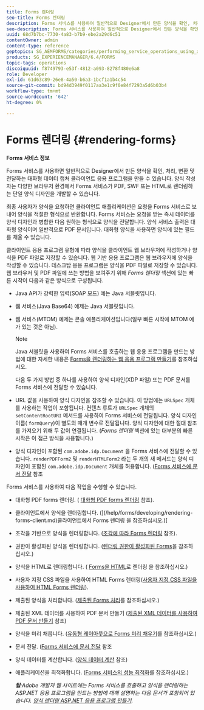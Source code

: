 ```yaml
---
title: Forms 렌더링
seo-title: Forms 렌더링
description: Forms 서비스를 사용하여 일반적으로 Designer에서 만든 양식을 확인, 처리, 변환 및 전달하는 대화형 데이터 캡처 클라이언트 애플리케이션을 만듭니다. 양식 작성자는 다양한 브라우저 환경에서 Forms 서비스가 PDF, SWF 또는 HTML로 렌더링하는 단일 양식 디자인을 개발할 수 있습니다.
seo-description: Forms 서비스를 사용하여 일반적으로 Designer에서 만든 양식을 확인, 처리, 변환 및 전달하는 대화형 데이터 캡처 클라이언트 애플리케이션을 만듭니다. 양식 작성자는 다양한 브라우저 환경에서 Forms 서비스가 PDF, SWF 또는 HTML로 렌더링하는 단일 양식 디자인을 개발할 수 있습니다.
uuid: 68d7b7bc-7730-4a83-b7b9-ebe2a29d6c51
contentOwner: admin
content-type: reference
geptopics: SG_AEMFORMS/categories/performing_service_operations_using_apis
products: SG_EXPERIENCEMANAGER/6.4/FORMS
topic-tags: operations
discoiquuid: f8749793-e53f-4812-a093-8278f480e6a8
role: Developer
exl-id: 61d63c89-26e8-4a50-b6a3-1bcf1a1b4c54
source-git-commit: bd94d3949f0117aa3e1c9f0e84f7293a5d6b03b4
workflow-type: tm+mt
source-wordcount: '642'
ht-degree: 0%

---
```


# Forms 렌더링 {#rendering-forms}

**Forms 서비스 정보**

Forms 서비스를 사용하면 일반적으로 Designer에서 만든 양식을 확인, 처리, 변환 및 전달하는 대화형 데이터 캡처 클라이언트 응용 프로그램을 만들 수 있습니다. 양식 작성자는 다양한 브라우저 환경에서 Forms 서비스가 PDF, SWF 또는 HTML로 렌더링하는 단일 양식 디자인을 개발할 수 있습니다.

최종 사용자가 양식을 요청하면 클라이언트 애플리케이션은 요청을 Forms 서비스로 보내어 양식을 적절한 형식으로 반환합니다. Forms 서비스는 요청을 받는 즉시 데이터를 양식 디자인과 병합한 다음 원하는 형식으로 양식을 전달합니다. 양식 서비스 출력은 대화형 양식이며 일반적으로 PDF 문서입니다. 대화형 양식을 사용하면 양식에 있는 필드를 채울 수 있습니다.

클라이언트 응용 프로그램 유형에 따라 양식을 클라이언트 웹 브라우저에 작성하거나 양식을 PDF 파일로 저장할 수 있습니다. 웹 기반 응용 프로그램은 웹 브라우저에 양식을 작성할 수 있습니다. 데스크탑 응용 프로그램은 양식을 PDF 파일로 저장할 수 있습니다. 웹 브라우저 및 PDF 파일에 쓰는 방법을 보여주기 위해 *Forms 렌더링* 섹션에 있는 빠른 시작이 다음과 같은 방식으로 구성됩니다.

* Java API가 강력한 입력(SOAP 모드) 예는 Java 서블릿입니다.
* 웹 서비스(Java Base64) 예제는 Java 서블릿입니다.
* 웹 서비스(MTOM) 예제는 콘솔 애플리케이션입니다(일부 빠른 시작에 MTOM 예가 있는 것은 아님).

   >[!NOTE]
   >
   >Java 서블릿을 사용하여 Forms 서비스를 호출하는 웹 응용 프로그램을 만드는 방법에 대한 자세한 내용은 [Forms을 렌더링하는 웹 응용 프로그램 만들기](/help/forms/developing/creating-web-applications-renders-forms.md)를 참조하십시오.

   다음 두 가지 방법 중 하나를 사용하여 양식 디자인(XDP 파일) 또는 PDF 문서를 Forms 서비스에 전달할 수 있습니다.

* URL 값을 사용하여 양식 디자인을 참조할 수 있습니다. 이 방법에는 `URLSpec` 개체를 사용하는 작업이 포함됩니다. 컨텐츠 루트가 `URLSpec` 개체의 `setContentRootURI` 메서드를 사용하여 Forms 서비스에 전달됩니다. 양식 디자인 이름( `formQuery`)이 별도의 매개 변수로 전달됩니다. 양식 디자인에 대한 절대 참조를 가져오기 위해 두 값이 연결됩니다. (*Forms 렌더링* 섹션에 있는 대부분의 빠른 시작은 이 접근 방식을 사용합니다.)
* 양식 디자인이 포함된 `com.adobe.idp.Document` 을 Forms 서비스에 전달할 수 있습니다. `renderPDFForm2` 및 `renderHTMLForm2` 라는 두 개의 새 메서드는 양식 디자인이 포함된 `com.adobe.idp.Document` 개체를 허용합니다. ([Forms 서비스에 문서 전달](/help/forms/developing/passing-documents-forms-service.md) 참조

Forms 서비스를 사용하여 다음 작업을 수행할 수 있습니다.

* 대화형 PDF forms 렌더링. ( [대화형 PDF forms 렌더링](/help/forms/developing/rendering-interactive-pdf-forms.md) 참조).
* 클라이언트에서 양식을 렌더링합니다. (](/help/forms/developing/rendering-forms-client.md)클라이언트에서 Forms 렌더링 을 참조하십시오.)[
* 조각을 기반으로 양식을 렌더링합니다. ([조각에 따라 Forms 렌더링](/help/forms/developing/rendering-forms-based-fragments.md) 참조).
* 권한이 활성화된 양식을 렌더링합니다. ([렌더링 권한이 활성화된 Forms](/help/forms/developing/rendering-rights-enabled-forms.md)을 참조하십시오.)
* 양식을 HTML로 렌더링합니다. ( [Forms을 HTML](/help/forms/developing/rendering-forms-html.md)로 렌더링 을 참조하십시오.)
* 사용자 지정 CSS 파일을 사용하여 HTML Forms 렌더링([사용자 지정 CSS 파일을 사용하여 HTML Forms 렌더링](/help/forms/developing/rendering-html-forms-using-custom.md)).
* 제출된 양식을 처리합니다. ([제출된 Forms 처리](/help/forms/developing/handling-submitted-forms.md)를 참조하십시오.)
* 제출된 XML 데이터를 사용하여 PDF 문서 만들기 ([제출된 XML 데이터를 사용하여 PDF 문서 만들기](/help/forms/developing/creating-pdf-documents-submitted-xml.md) 참조)
* 양식을 미리 채웁니다. ([유동형 레이아웃으로 Forms 미리 채우기](/help/forms/developing/prepopulating-forms-flowable-layouts.md)를 참조하십시오.)
* 문서 전달. ([Forms 서비스에 문서 전달](/help/forms/developing/passing-documents-forms-service.md) 참조
* 양식 데이터를 계산합니다. ([양식 데이터 계산](/help/forms/developing/calculating-form-data.md) 참조)
* 애플리케이션을 최적화합니다. ([Forms 서비스의 성능 최적화](/help/forms/developing/optimizing-performance-forms-service.md)를 참조하십시오.)

   ***팁&#x200B;**:Adobe 개발자 웹 사이트에는 Forms 서비스를 호출하고 양식을 렌더링하는 ASP.NET 응용 프로그램을 만드는 방법에 대해 설명하는 다음 문서가 포함되어 있습니다. [양식 렌더링 ASP.NET 응용 프로그램 만들기](https://www.adobe.com/devnet/livecycle/articles/asp_net.html).*
